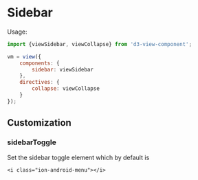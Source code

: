 # Sidebar

Usage:
```javascript
import {viewSidebar, viewCollapse} from 'd3-view-component';

vm = view({
    components: {
        sidebar: viewSidebar
    },
    directives: {
        collapse: viewCollapse
    }
});
```

## Customization

### sidebarToggle

Set the sidebar toggle element which by default is
```
<i class="ion-android-menu"></i>
```
